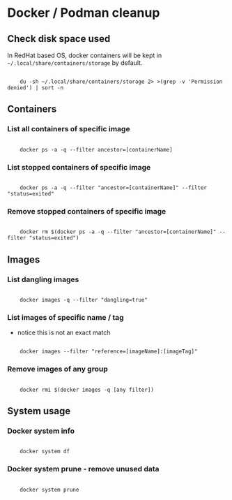 # Docker / Podman cleanup

## Check disk space used
In RedHat based OS, docker containers will be kept in <code>~/.local/share/containers/storage</code> by default.

<code>
    du -sh ~/.local/share/containers/storage 2> >(grep -v 'Permission denied') | sort -n
</code>

## Containers

### List all containers of specific image

<code>
    docker ps -a -q --filter ancestor=[containerName]
</code>

### List stopped containers of specific image

<code>
    docker ps -a -q --filter "ancestor=[containerName]" --filter "status=exited"
</code>

### Remove stopped containers of specific image

<code>
    docker rm $(docker ps -a -q --filter "ancestor=[containerName]" --filter "status=exited")
</code>

## Images

### List dangling images

<code>
    docker images -q --filter "dangling=true"
</code>

### List images of specific name / tag
- notice this is not an exact match

<code>
    docker images --filter "reference=[imageName]:[imageTag]"
</code>

### Remove images of any group

<code>
    docker rmi $(docker images -q [any filter])
</code>

## System usage

### Docker system info

<code>
    docker system df
</code>

### Docker system prune - remove unused data

<code>
    docker system prune
</code>